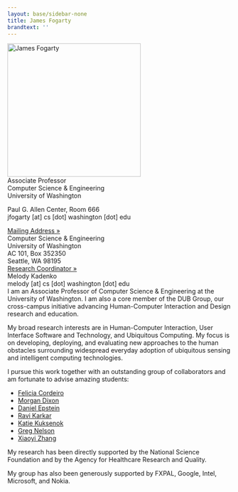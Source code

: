 ```yaml
---
layout: base/sidebar-none
title: James Fogarty
brandtext: ''
---
```


<!-- start row -->
<div class="row">

<div class="col-md-4" markdown="block">
<img src="{{ site.baseurl }}/img/jfogarty.jpg" class="img-responsive" alt="James Fogarty" width="300">
</div>

<div class="col-md-4" markdown="block">
Associate Professor<br/>
Computer Science & Engineering<br/>
University of Washington

Paul G. Allen Center, Room 666<br/>
jfogarty [at] cs [dot] washington [dot] edu
</div>

<div class="col-md-4" markdown="block">
<div class="panel-group" id="accordionContact" role="tablist" aria-multiselectable="true">
  <div class="panel panel-default">
    <div class="panel-heading" role="tab" id="headingMailingAddress">
      <div class="panel-title">
        <a class="collapsed" role="button" data-toggle="collapse" data-parent="#accordionContact" href="#collapseMailingAddress" aria-expanded="false" aria-controls="collapseMailingAddress">
          Mailing Address &raquo;
        </a>
      </div>
    </div>
    <div id="collapseMailingAddress" class="panel-collapse collapse" role="tabpanel" aria-labelledby="headingMailingAddress">
      <div class="panel-body">
Computer Science &amp; Engineering<br/>
University of Washington<br/>
AC 101, Box 352350<br/>
Seattle, WA 98195
      </div>
    </div>
  </div>
  <div class="panel panel-default">
    <div class="panel-heading" role="tab" id="headingResearchCoordinator">
      <div class="panel-title">
        <a class="collapsed" role="button" data-toggle="collapse" data-parent="#accordionContact" href="#collapseResearchCoordinator" aria-expanded="false" aria-controls="collapseResearchCoordinator">
          Research Coordinator &raquo;
        </a>
      </div>
    </div>
    <div id="collapseResearchCoordinator" class="panel-collapse collapse" role="tabpanel" aria-labelledby="headingResearchCoordinator">
      <div class="panel-body">
Melody Kadenko<br/>
melody [at] cs [dot] washington [dot] edu
      </div>
    </div>
  </div>
</div>
</div>

</div>
<!-- end row -->

<!-- start row -->
<div class="row">
<div class="col-md-12" markdown="block">
I am an Associate Professor of Computer Science & Engineering at the University of Washington. I am also a core member of the DUB Group, our cross-campus initiative advancing Human-Computer Interaction and Design research and education.

My broad research interests are in Human-Computer Interaction, User Interface Software and Technology, and Ubiquitous Computing. My focus is on developing, deploying, and evaluating new approaches to the human obstacles surrounding widespread everyday adoption of ubiquitous sensing and intelligent computing technologies.

I pursue this work together with an outstanding group of collaborators and am fortunate to advise amazing students:

* [Felicia Cordeiro](http://www.feliciacordeiro.com/)
* [Morgan Dixon](http://homes.cs.washington.edu/~mdixon/)
* [Daniel Epstein](http://www.depstein.net/)
* [Ravi Karkar](http://ravikarkar.com/)
* [Katie Kuksenok](http://students.washington.edu/kuksenok/blog/about/)
* [Greg Nelson](http://www.greglnelson.info/)
* [Xiaoyi Zhang](http://xiaoyizhang.me/)

My research has been directly supported by the National Science Foundation and by the Agency for Healthcare Research and Quality.

My group has also been generously supported by FXPAL, Google, Intel, Microsoft, and Nokia.
</div>
</div>
<!-- end row -->
